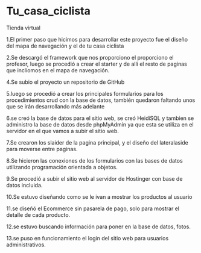 # Tu_casa_ciclista
Tienda virtual

1.El primer paso que hicimos para desarrollar este proyecto fue el diseño del mapa de navegación y el de tu casa ciclista

2.Se descargó el framework que nos proporciono el proporciono el profesor, luego se procedió a crear el starter y de alli el resto de paginas que incliomos en el mapa 
de navegación.

4.Se subio el proyecto un repositorio de GitHub

5.luego se procedió a crear los principales formularios para los procedimientos crud con la base de datos, también quedaron faltando unos que se irán desarrollando más 
adelante

6.se creó la base de datos para el sitio web, se creó HeidiSQL y tambien se administro la base de datos desde phpMyAdmin ya que esta se utiliza en el servidor en el 
que vamos a subir el sitio web.

7.Se crearon los slaider de la pagina principal, y el diseño del lateralaside para moverse entre paginas.

8.Se hicieron las conexiones de los formularios con las bases de datos utilizando programación orientada a objetos.

9.Se procedió a subir el sitio web al servidor de Hostinger con base de datos incluida.

10.Se estuvo diseñando como se le ivan a mostrar los productos al usuario

11.se diseñó el Ecommerce sin pasarela de pago, solo para mostrar el detalle de cada producto.

12.se estuvo buscando información para poner en la base de datos, fotos.

13.se puso en funcionamiento el login del sitio web para usuarios administrativos.
